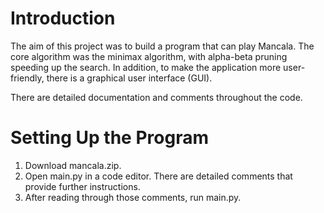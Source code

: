 # Introduction

The aim of this project was to build a program that can play Mancala. The core algorithm was the minimax algorithm, with alpha-beta pruning speeding up the search. In addition, to make the application more user-friendly, there is a graphical user interface (GUI).

There are detailed documentation and comments throughout the code.

# Setting Up the Program

1. Download mancala.zip.
2. Open main.py in a code editor. There are detailed comments that provide further instructions.
3. After reading through those comments, run main.py.
